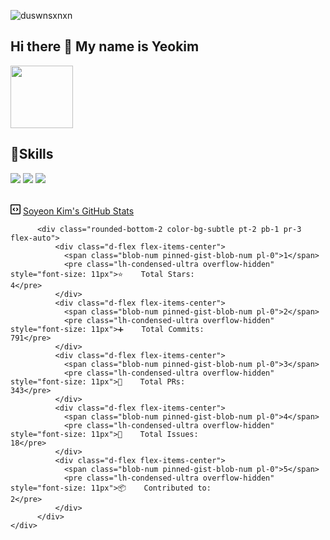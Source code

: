 

<!--
**duswnsxnxn/duswnsxnxn** is a ✨ _special_ ✨ repository because its `README.md` (this file) appears on your GitHub profile.

Here are some ideas to get you started:

- 🔭 I’m currently working on ...
- 🌱 I’m currently learning ...
- 👯 I’m looking to collaborate on ...
- 🤔 I’m looking for help with ...
- 💬 Ask me about ...
- 📫 How to reach me: ...
- 😄 Pronouns: ...
- ⚡ Fun fact: ...
-->
<img src="https://camo.githubusercontent.com/58e9878469495c375c8114d0fc23e784d4a105932d9245681bcf38be5386c7e2/68747470733a2f2f6b6f6d617265762e636f6d2f67687076632f3f757365726e616d653d63686f696465616b6f6f6b266c6162656c3d50726f66696c65253230766965777326636f6c6f723d306537356236267374796c653d666c6174" alt="duswnsxnxn" data-canonical-src="https://komarev.com/ghpvc/?username=duswnsxnxn&amp;label=Profile%20views&amp;color=0e75b6&amp;style=flat" style="max-width: 100%;"><br>
  <h2>Hi there 👋 My name is Yeokim</h2>
  <a href="https://abstracted-harmony-a37.notion.site/97cfc5bbbb404559b4ce28ce76dff120"><img src="https://img.shields.io/badge/BLOG-282828?style=flat-square&logo=Notion&logoColor=white" width="100"/></a><br>
  <h2>🌱Skills</h2>
<p dir="auto"> 
  <a target="_blank" rel="noopener noreferrer nofollow" href="https://camo.githubusercontent.com/5d8e1bef339621d90a10937da75bdf9971afa8e445c398336e6248491ba59d38/68747470733a2f2f696d672e736869656c64732e696f2f62616467652f537072696e67426f6f742d3644423333463f7374796c653d666c61742d737175617265266c6f676f3d537072696e67426f6f74266c6f676f436f6c6f723d7768697465"><img src="https://camo.githubusercontent.com/5d8e1bef339621d90a10937da75bdf9971afa8e445c398336e6248491ba59d38/68747470733a2f2f696d672e736869656c64732e696f2f62616467652f537072696e67426f6f742d3644423333463f7374796c653d666c61742d737175617265266c6f676f3d537072696e67426f6f74266c6f676f436f6c6f723d7768697465" data-canonical-src="https://img.shields.io/badge/SpringBoot-6DB33F?style=flat-square&amp;logo=SpringBoot&amp;logoColor=white" style="max-width: 100%;"></a>                                                                                         
  <a target="_blank" rel="noopener noreferrer nofollow" href="https://camo.githubusercontent.com/a87f0375dc633fa93e8b8a30357a52f4f24e625b98443f40056cd834d7128123/68747470733a2f2f696d672e736869656c64732e696f2f62616467652f4d7973716c2d3030373339363f7374796c653d666c61742d737175617265266c6f676f3d4d7953716c266c6f676f436f6c6f723d7768697465"><img src="https://camo.githubusercontent.com/a87f0375dc633fa93e8b8a30357a52f4f24e625b98443f40056cd834d7128123/68747470733a2f2f696d672e736869656c64732e696f2f62616467652f4d7973716c2d3030373339363f7374796c653d666c61742d737175617265266c6f676f3d4d7953716c266c6f676f436f6c6f723d7768697465" data-canonical-src="https://img.shields.io/badge/Mysql-007396?style=flat-square&amp;logo=MySql&amp;logoColor=white" style="max-width: 100%;"></a>
    <a target="_blank" rel="noopener noreferrer nofollow" href="https://camo.githubusercontent.com/4d9bbc395d585fc7963d0ee98c123ac0a5dde4e25249d4cebf2aa673b249f443/68747470733a2f2f696d672e736869656c64732e696f2f62616467652f496e74656c6c696a20494445412d3030303030303f7374796c653d666c61742d737175617265266c6f676f3d496e74656c6c696a2049444541266c6f676f436f6c6f723d7768697465"><img src="https://camo.githubusercontent.com/4d9bbc395d585fc7963d0ee98c123ac0a5dde4e25249d4cebf2aa673b249f443/68747470733a2f2f696d672e736869656c64732e696f2f62616467652f496e74656c6c696a20494445412d3030303030303f7374796c653d666c61742d737175617265266c6f676f3d496e74656c6c696a2049444541266c6f676f436f6c6f723d7768697465" data-canonical-src="https://img.shields.io/badge/Intellij IDEA-000000?style=flat-square&amp;logo=Intellij IDEA&amp;logoColor=white" style="max-width: 100%;"></a>
</p><br>
  <div class="Box d-flex pinned-item-list-item p-3 width-full js-pinned-item-list-item public sortable-button-item source">
    <div class="pinned-item-list-item-content">
      <div class="d-flex width-full flex-items-center position-relative pb-3">
        <svg aria-hidden="true" height="16" viewBox="0 0 16 16" version="1.1" width="16" data-view-component="true" class="octicon octicon-code-square mr-2 color-fg-muted">
    <path fill-rule="evenodd" d="M1.75 1.5a.25.25 0 00-.25.25v12.5c0 .138.112.25.25.25h12.5a.25.25 0 00.25-.25V1.75a.25.25 0 00-.25-.25H1.75zM0 1.75C0 .784.784 0 1.75 0h12.5C15.216 0 16 .784 16 1.75v12.5A1.75 1.75 0 0114.25 16H1.75A1.75 1.75 0 010 14.25V1.75zm9.22 3.72a.75.75 0 000 1.06L10.69 8 9.22 9.47a.75.75 0 101.06 1.06l2-2a.75.75 0 000-1.06l-2-2a.75.75 0 00-1.06 0zM6.78 6.53a.75.75 0 00-1.06-1.06l-2 2a.75.75 0 000 1.06l2 2a.75.75 0 101.06-1.06L5.31 8l1.47-1.47z"></path>
</svg>
        <a class="text-bold flex-auto" data-hydro-click="{&quot;event_type&quot;:&quot;user_profile.click&quot;,&quot;payload&quot;:{&quot;profile_user_id&quot;:15315794,&quot;target&quot;:&quot;PINNED_GIST&quot;,&quot;user_id&quot;:65449174,&quot;originating_url&quot;:&quot;https://github.com/duswnsxnxn&quot;}}" data-hydro-click-hmac="745b98a3b5f2a6f71ce7517a04afdbfb95d1c9fe1fb834d68251795c3335ad31" href="https://gist.github.com/duswnsxnxn/d4b6550a7614f3f7afb162a1a1b70f38">
          <span class="repo" title="YeonJoon Kim's GitHub Stats">Soyeon Kim's GitHub Stats</span>
</a>      </div>

          <div class="rounded-bottom-2 color-bg-subtle pt-2 pb-1 pr-3 flex-auto">
              <div class="d-flex flex-items-center">
                <span class="blob-num pinned-gist-blob-num pl-0">1</span>
                <pre class="lh-condensed-ultra overflow-hidden" style="font-size: 11px">⭐    Total Stars:                                4</pre>
              </div>
              <div class="d-flex flex-items-center">
                <span class="blob-num pinned-gist-blob-num pl-0">2</span>
                <pre class="lh-condensed-ultra overflow-hidden" style="font-size: 11px">➕    Total Commits:                            791</pre>
              </div>
              <div class="d-flex flex-items-center">
                <span class="blob-num pinned-gist-blob-num pl-0">3</span>
                <pre class="lh-condensed-ultra overflow-hidden" style="font-size: 11px">🔀    Total PRs:                                343</pre>
              </div>
              <div class="d-flex flex-items-center">
                <span class="blob-num pinned-gist-blob-num pl-0">4</span>
                <pre class="lh-condensed-ultra overflow-hidden" style="font-size: 11px">🚩    Total Issues:                              18</pre>
              </div>
              <div class="d-flex flex-items-center">
                <span class="blob-num pinned-gist-blob-num pl-0">5</span>
                <pre class="lh-condensed-ultra overflow-hidden" style="font-size: 11px">📦    Contributed to:                             2</pre>
              </div>
          </div>
    </div>
  </div>

